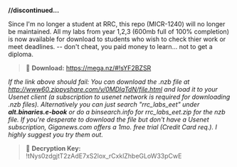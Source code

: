 **//discontinued...**

Since I'm no longer a student at RRC, this repo (MICR-1240) will no longer be maintained. All my labs from year 1,2,3 (600mb full of 100% completion) is now available for download to students who wish to check thier work or meet deadlines. -- don't cheat, you paid money to learn... not to get a diploma. 
>:paperclip: **Download:** https://mega.nz/#!sYF2BZSR


*If the link above should fail: You can download the .nzb file at http://www60.zippyshare.com/v/0MDlqTdN/file.html and load it to your Usenet client (a subscription to usenet network is required for downloading .nzb files). Alternatively you can just search "rrc_labs_eet" under **alt.binaries.e-book** or do a binsearch.info for rrc_labs_eet.zip for the nzb file. If you're desperate to download the file but don't have a Usenet subscription, Giganews.com offers a 1mo. free trial (Credit Card req.). I highly suggest you try them out.* 

>:key: **Decryption Key:** !tNys0zdgjtT2zAdE7xS2lox_rCxklZhbeGLoW33pCwE
